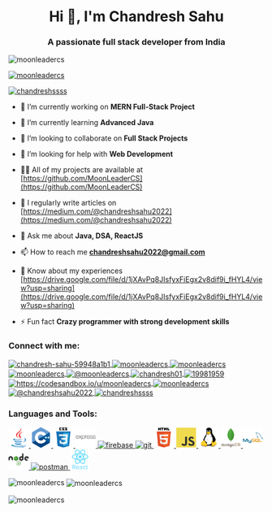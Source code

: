 <h1 align="center">Hi 👋, I'm Chandresh Sahu</h1>
<h3 align="center">A passionate full stack developer from India</h3>

<p align="left"> <img src="https://komarev.com/ghpvc/?username=moonleadercs&label=Profile%20views&color=0e75b6&style=flat" alt="moonleadercs" /> </p>

<p align="left"> <a href="https://github.com/ryo-ma/github-profile-trophy"><img src="https://github-profile-trophy.vercel.app/?username=moonleadercs" alt="moonleadercs" /></a> </p>

<p align="left"> <a href="https://twitter.com/chandreshssss" target="blank"><img src="https://img.shields.io/twitter/follow/chandreshssss?logo=twitter&style=for-the-badge" alt="chandreshssss" /></a> </p>

- 🔭 I’m currently working on **MERN Full-Stack Project**

- 🌱 I’m currently learning **Advanced Java**

- 👯 I’m looking to collaborate on **Full Stack Projects**

- 🤝 I’m looking for help with **Web Development**

- 👨‍💻 All of my projects are available at [https://github.com/MoonLeaderCS](https://github.com/MoonLeaderCS)

- 📝 I regularly write articles on [https://medium.com/@chandreshsahu2022](https://medium.com/@chandreshsahu2022)

- 💬 Ask me about **Java, DSA, ReactJS**

- 📫 How to reach me **chandreshsahu2022@gmail.com**

- 📄 Know about my experiences [https://drive.google.com/file/d/1jXAvPq8JIsfyxFiEgx2v8dif9i_fHYL4/view?usp=sharing](https://drive.google.com/file/d/1jXAvPq8JIsfyxFiEgx2v8dif9i_fHYL4/view?usp=sharing)

- ⚡ Fun fact **Crazy programmer with strong development skills**


<h3 align="left">Connect with me:</h3>
<p align="left">

<a href="https://linkedin.com/in/chandresh-sahu-59948a1b1" target="blank">
  <img align="center" src="https://raw.githubusercontent.com/rahuldkjain/github-profile-readme-generator/master/src/images/icons/Social/linked-in-alt.svg" alt="chandresh-sahu-59948a1b1" height="30" width="40" />
</a>

<a href="https://auth.geeksforgeeks.org/user/moonleadercs" target="blank">
  <img align="center" src="https://raw.githubusercontent.com/rahuldkjain/github-profile-readme-generator/master/src/images/icons/Social/geeks-for-geeks.svg" alt="moonleadercs" height="30" width="40" />
</a>

<a href="https://www.leetcode.com/moonleadercs" target="blank">
  <img align="center" src="https://raw.githubusercontent.com/rahuldkjain/github-profile-readme-generator/master/src/images/icons/Social/leet-code.svg" alt="moonleadercs" height="30" width="40" />
</a>

<a href="https://www.hackerrank.com/moonleadercs" target="blank">
  <img align="center" src="https://raw.githubusercontent.com/rahuldkjain/github-profile-readme-generator/master/src/images/icons/Social/hackerrank.svg" alt="moonleadercs" height="30" width="40" />
</a>

<a href="https://www.hackerearth.com/@moonleadercs" target="blank">
  <img align="center" src="https://raw.githubusercontent.com/rahuldkjain/github-profile-readme-generator/master/src/images/icons/Social/hackerearth.svg" alt="@moonleadercs" height="30" width="40" />
</a>

<a href="https://www.codechef.com/users/chandresh01" target="blank">
  <img align="center" src="https://cdn.jsdelivr.net/npm/simple-icons@3.1.0/icons/codechef.svg" alt="chandresh01" height="30" width="40" />
</a>

<a href="https://stackoverflow.com/users/19981959" target="blank">
  <img align="center" src="https://raw.githubusercontent.com/rahuldkjain/github-profile-readme-generator/master/src/images/icons/Social/stack-overflow.svg" alt="19981959" height="30" width="40" />
</a>

<a href="https://codesandbox.com/https://codesandbox.io/u/moonleadercs" target="blank">
  <img align="center" src="https://raw.githubusercontent.com/rahuldkjain/github-profile-readme-generator/master/src/images/icons/Social/codesandbox.svg" alt="https://codesandbox.io/u/moonleadercs" height="30" width="40" />
</a>

<a href="https://codepen.io/moonleadercs" target="blank">
  <img align="center" src="https://raw.githubusercontent.com/rahuldkjain/github-profile-readme-generator/master/src/images/icons/Social/codepen.svg" alt="moonleadercs" height="30" width="40" />
</a>

<a href="https://medium.com/@chandreshsahu2022" target="blank">
  <img align="center" src="https://raw.githubusercontent.com/rahuldkjain/github-profile-readme-generator/master/src/images/icons/Social/medium.svg" alt="@chandreshsahu2022" height="30" width="40" />
</a>

<a href="https://twitter.com/chandreshssss" target="blank">
  <img align="center" src="https://raw.githubusercontent.com/rahuldkjain/github-profile-readme-generator/master/src/images/icons/Social/twitter.svg" alt="chandreshssss" height="30" width="40" />
</a>

</p>



<h3 align="left">Languages and Tools:</h3>
<p align="left"> 

<a href="https://www.java.com" target="_blank" rel="noreferrer"> 
  <img src="https://raw.githubusercontent.com/devicons/devicon/master/icons/java/java-original.svg" alt="java" width="40" height="40"/> 
</a> 

<a href="https://www.w3schools.com/cpp/" target="_blank" rel="noreferrer"> 
  <img src="https://raw.githubusercontent.com/devicons/devicon/master/icons/cplusplus/cplusplus-original.svg" alt="cplusplus" width="40" height="40"/> 
</a> 
  
<a href="https://www.w3schools.com/css/" target="_blank" rel="noreferrer"> 
  <img src="https://raw.githubusercontent.com/devicons/devicon/master/icons/css3/css3-original-wordmark.svg" alt="css3" width="40" height="40"/> 
</a> 

<a href="https://expressjs.com" target="_blank" rel="noreferrer"> 
  <img src="https://raw.githubusercontent.com/devicons/devicon/master/icons/express/express-original-wordmark.svg" alt="express" width="40" height="40"/> 
</a> 

<a href="https://firebase.google.com/" target="_blank" rel="noreferrer"> 
<img src="https://www.vectorlogo.zone/logos/firebase/firebase-icon.svg" alt="firebase" width="40" height="40"/> 
</a> 

<a href="https://git-scm.com/" target="_blank" rel="noreferrer"> 
  <img src="https://www.vectorlogo.zone/logos/git-scm/git-scm-icon.svg" alt="git" width="40" height="40"/> 
</a> 

<a href="https://www.w3.org/html/" target="_blank" rel="noreferrer"> 
  <img src="https://raw.githubusercontent.com/devicons/devicon/master/icons/html5/html5-original-wordmark.svg" alt="html5" width="40" height="40"/> 
</a> 

<a href="https://developer.mozilla.org/en-US/docs/Web/JavaScript" target="_blank" rel="noreferrer"> 
  <img src="https://raw.githubusercontent.com/devicons/devicon/master/icons/javascript/javascript-original.svg" alt="javascript" width="40" height="40"/> 
</a> 

<a href="https://www.linux.org/" target="_blank" rel="noreferrer"> 
  <img src="https://raw.githubusercontent.com/devicons/devicon/master/icons/linux/linux-original.svg" alt="linux" width="40" height="40"/> 
</a>

<a href="https://www.mongodb.com/" target="_blank" rel="noreferrer"> 
  <img src="https://raw.githubusercontent.com/devicons/devicon/master/icons/mongodb/mongodb-original-wordmark.svg" alt="mongodb" width="40" height="40"/> 
</a>

<a href="https://www.mysql.com/" target="_blank" rel="noreferrer"> 
<img src="https://raw.githubusercontent.com/devicons/devicon/master/icons/mysql/mysql-original-wordmark.svg" alt="mysql" width="40" height="40"/> 
</a> 

<a href="https://nodejs.org" target="_blank" rel="noreferrer"> 
  <img src="https://raw.githubusercontent.com/devicons/devicon/master/icons/nodejs/nodejs-original-wordmark.svg" alt="nodejs" width="40" height="40"/> 
</a> 

<a href="https://postman.com" target="_blank" rel="noreferrer"> 
  <img src="https://www.vectorlogo.zone/logos/getpostman/getpostman-icon.svg" alt="postman" width="40" height="40"/> 
</a> 

<a href="https://reactjs.org/" target="_blank" rel="noreferrer"> 
  <img src="https://raw.githubusercontent.com/devicons/devicon/master/icons/react/react-original-wordmark.svg" alt="react" width="40" height="40"/> 
</a> 

</p>

<p><img align="left" src="https://github-readme-stats.vercel.app/api/top-langs?username=moonleadercs&show_icons=true&locale=en&layout=compact" alt="moonleadercs" /></p>

<p>&nbsp;<img align="center" src="https://github-readme-stats.vercel.app/api?username=moonleadercs&show_icons=true&locale=en" alt="moonleadercs" /></p>

<p><img align="center" src="https://github-readme-streak-stats.herokuapp.com/?user=moonleadercs&" alt="moonleadercs" /></p>

